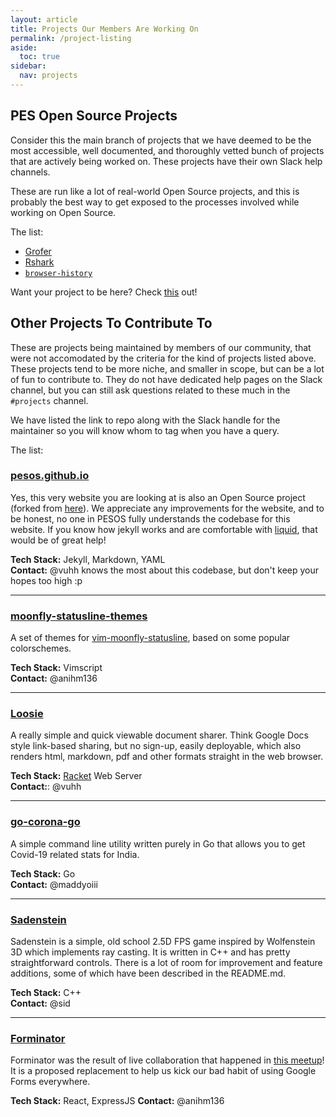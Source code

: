 ```yaml
---
layout: article
title: Projects Our Members Are Working On
permalink: /project-listing
aside:
  toc: true
sidebar:
  nav: projects
---
```


## PES Open Source Projects

Consider this the main branch of projects that we have deemed to be the most accessible, well documented, and thoroughly vetted bunch of projects that are actively being worked on. These projects have their own Slack help channels.

These are run like a lot of real-world Open Source projects, and this is probably the best way to get exposed to the processes involved while working on Open Source.

The list:

- [Grofer](/projects/about-grofer)
- [Rshark](/projects/about-rshark)
- [`browser-history`](/projects/about-browser-history)

Want your project to be here? Check [this](https://pesos.github.io/projects#want-to-start-your-own-project) out!

## Other Projects To Contribute To

These are projects being maintained by members of our community, that were not accomodated by the criteria for the kind of projects listed above. These projects tend to be more niche, and smaller in scope, but can be a lot of fun to contribute to. They do not have dedicated help pages on the Slack channel, but you can still ask questions related to these much in the `#projects` channel.

We have listed the link to repo along with the Slack handle for the maintainer so you will know whom to tag when you have a query.

The list:

### [pesos.github.io](https://github.com/pesos/pesos.github.io)

Yes, this very website you are looking at is also an Open Source project (forked from [here](https://github.com/kitian616/jekyll-TeXt-theme)). We appreciate any improvements for the website, and to be honest, no one in PESOS fully understands the codebase for this website. If you know how jekyll works and are comfortable with [liquid](https://jekyllrb.com/docs/liquid/), that would be of great help!

**Tech Stack:** Jekyll, Markdown, YAML  
**Contact:** @vuhh knows the most about this codebase, but don't keep your hopes too high :p

---

### [moonfly-statusline-themes](https://github.com/anihm136/moonfly-statusline-themes)

A set of themes for [vim-moonfly-statusline](https://github.com/bluz71/vim-moonfly-statusline), based on some popular colorschemes. 

**Tech Stack:** Vimscript  
**Contact:** @anihm136

---

### [Loosie](https://github.com/tfidfwastaken/loosie)

A really simple and quick viewable document sharer. Think Google Docs style link-based sharing, but no sign-up, easily deployable, which also renders html, markdown, pdf and other formats straight in the web browser.

**Tech Stack:** [Racket](https://racket-lang.org/) Web Server  
**Contact:**: @vuhh

---

### [go-corona-go](https://github.com/MadhavJivrajani/go-corona-go)

A simple command line utility written purely in Go that allows you to get Covid-19 related stats for India.

**Tech Stack:** Go  
**Contact:** @maddyoiii

---

### [Sadenstein](https://github.com/siddhantrao23/sadenstein)

Sadenstein is a simple, old school 2.5D FPS game inspired by Wolfenstein 3D which implements ray casting. It is written in C++ and has pretty straightforward controls. There is a lot of room for improvement and feature additions, some of which have been described in the README.md.

**Tech Stack:** C++  
**Contact:** @sid

---

### [Forminator](https://github.com/anihm136/forminator)

Forminator was the result of live collaboration that happened in [this meetup](https://youtu.be/CsStrxFHvto)! It is a proposed replacement to help us kick our bad habit of using Google Forms everywhere.

**Tech Stack:** React, ExpressJS
**Contact:** @anihm136
